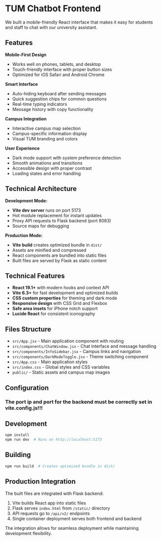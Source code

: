# TUM Chatbot Frontend

We built a mobile-friendly React interface that makes it easy for students and staff to chat with our university assistant.

## Features

**Mobile-First Design**

- Works well on phones, tablets, and desktop
- Touch-friendly interface with proper button sizes
- Optimized for iOS Safari and Android Chrome

**Smart Interface**

- Auto-hiding keyboard after sending messages
- Quick suggestion chips for common questions
- Real-time typing indicators
- Message history with copy functionality

**Campus Integration**

- Interactive campus map selection
- Campus-specific information display
- Visual TUM branding and colors

**User Experience**

- Dark mode support with system preference detection
- Smooth animations and transitions
- Accessible design with proper contrast
- Loading states and error handling

## Technical Architecture

**Development Mode:**

- **Vite dev server** runs on port 5173
- Hot module replacement for instant updates
- Proxy API requests to Flask backend (port 8083)
- Source maps for debugging

**Production Mode:**

- **Vite build** creates optimized bundle in `dist/`
- Assets are minified and compressed
- React components are bundled into static files
- Built files are served by Flask as static content

## Technical Features

- **React 19.1+** with modern hooks and context API
- **Vite 6.3+** for fast development and optimized builds
- **CSS custom properties** for theming and dark mode
- **Responsive design** with CSS Grid and Flexbox
- **Safe area insets** for iPhone notch support
- **Lucide React** for consistent iconography

## Files Structure

- `src/App.jsx` - Main application component with routing
- `src/components/ChatWindow.jsx` - Chat interface and message handling
- `src/components/InfoSidebar.jsx` - Campus links and navigation
- `src/components/DarkModeToggle.jsx` - Theme switching component
- `src/App.css` - Main application styles
- `src/index.css` - Global styles and CSS variables
- `public/` - Static assets and campus map images

## Configuration

### The port ip and port for the backend must be correctly set in vite.config.js!!!

## Development

```bash
npm install
npm run dev  # Runs on http://localhost:5173
```

## Building

```bash
npm run build  # Creates optimized bundle in dist/
```

## Production Integration

The built files are integrated with Flask backend:

1. Vite builds React app into static files
2. Flask serves `index.html` from `/static/` directory
3. API requests go to `/api/v2/` endpoints
4. Single container deployment serves both frontend and backend

The integration allows for seamless deployment while maintaining development flexibility.
